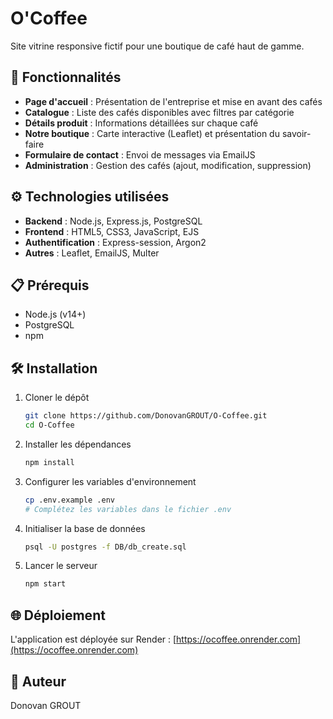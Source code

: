# O'Coffee

Site vitrine responsive fictif pour une boutique de café haut de gamme.

## 🚀 Fonctionnalités

- **Page d'accueil** : Présentation de l'entreprise et mise en avant des cafés
- **Catalogue** : Liste des cafés disponibles avec filtres par catégorie
- **Détails produit** : Informations détaillées sur chaque café
- **Notre boutique** : Carte interactive (Leaflet) et présentation du savoir-faire
- **Formulaire de contact** : Envoi de messages via EmailJS
- **Administration** : Gestion des cafés (ajout, modification, suppression)

## ⚙️ Technologies utilisées

- **Backend** : Node.js, Express.js, PostgreSQL
- **Frontend** : HTML5, CSS3, JavaScript, EJS
- **Authentification** : Express-session, Argon2
- **Autres** : Leaflet, EmailJS, Multer

## 📋 Prérequis

- Node.js (v14+)
- PostgreSQL
- npm

## 🛠️ Installation

1. Cloner le dépôt

   ```bash
   git clone https://github.com/DonovanGROUT/O-Coffee.git
   cd O-Coffee
   ```

2. Installer les dépendances

   ```bash
   npm install
   ```

3. Configurer les variables d'environnement

   ```bash
   cp .env.example .env
   # Complétez les variables dans le fichier .env
   ```

4. Initialiser la base de données

   ```bash
   psql -U postgres -f DB/db_create.sql
   ```

5. Lancer le serveur

   ```bash
   npm start
   ```

## 🌐 Déploiement

L'application est déployée sur Render : [https://ocoffee.onrender.com](https://ocoffee.onrender.com)

## 📝 Auteur

Donovan GROUT
